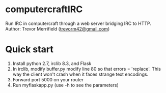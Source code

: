 computercraftIRC
================

Run IRC in computercraft through a web server bridging IRC to HTTP.  
Author: Trevor Merrifield (trevorm42@gmail.com)

Quick start
===========

1. Install python 2.7, irclib 8.3, and Flask
2. In irclib, modify buffer.py modify line 80 so that errors = 'replace'.  This way the client won't crash when it faces strange text encodings.
2. Forward port 5000 on your router
3. Run myflaskapp.py (use -h to see the parameters)

